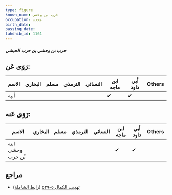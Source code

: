 ```yaml
---
type: figure
known_name: حرب بن وحشي
occupation: محدث
birth_date:
passing_date:
tahdhib_id: 1161
---
```

##### حرب بن وحشي بن حرب الحبشي

## رَوَى عَن:
| الاسم | البخاري | مسلم | الترمذي | النسائي | ابن ماجه | أبي داود | Others |
| ----- | ------- | ---- | ------- | ------- | -------- | -------- | ------ |
| أبيه  |         |      |         |         | ✔        | ✔        |        |
## رَوَى عَنه:
| الاسم             | البخاري | مسلم | الترمذي | النسائي | ابن ماجه | أبي داود | Others |
| ----------------- | ------- | ---- | ------- | ------- | -------- | -------- | ------ |
| ابنه وحشي بْن حرب |         |      |         |         | ✔        | ✔        |        |
## مراجع
- [تهذيب الكمال ٥-٥٣٩](obsidian://open?vault=Tahdhib-al-Kamal&file=Figures/١١٦١-حرب%20بن%20وحشي%20بن%20حرب%20الحبشي) ([رابط الشاملة](https://shamela.ws/book/3722/2617))